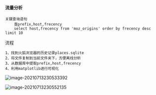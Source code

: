 #### 流量分析

```sqlite
关键查询语句
	查prefix,host,frecency
	select host,frecency from 'moz_origins' order by frecency desc limit 10
```



流程

```
1、找到火狐浏览器的历史记录places.sqlite
2、将文件复制到当前文件夹下，方便离线分析
3、从数据库中提取prefix,host,frecency
4、利用matplotlib进行可视化
```

![image-20210713230533392](C:\Users\latpurple\AppData\Roaming\Typora\typora-user-images\image-20210713230533392.png)

![image-20210713230552135](C:\Users\latpurple\AppData\Roaming\Typora\typora-user-images\image-20210713230552135.png)

